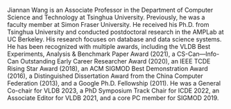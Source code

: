 Jiannan Wang is an Associate Professor in the Department of Computer Science and Technology at Tsinghua University. Previously, he was a faculty member at Simon Fraser University. He received his Ph.D. from Tsinghua University and conducted postdoctoral research in the AMPLab at UC Berkeley. His research focuses on database and data science systems. He has been recognized with multiple awards, including the VLDB Best Experiments, Analysis & Benchmark Paper Award (2021), a CS-Can—Info-Can Outstanding Early Career Researcher Award (2020), an IEEE TCDE Rising Star Award (2018), an ACM SIGMOD Best Demonstration Award (2016), a Distinguished Dissertation Award from the China Computer Federation (2013), and a Google Ph.D. Fellowship (2011). He was a General Co-chair for VLDB 2023, a PhD Symposium Track Chair for ICDE 2022, an Associate Editor for VLDB 2021, and a core PC member for SIGMOD 2019.